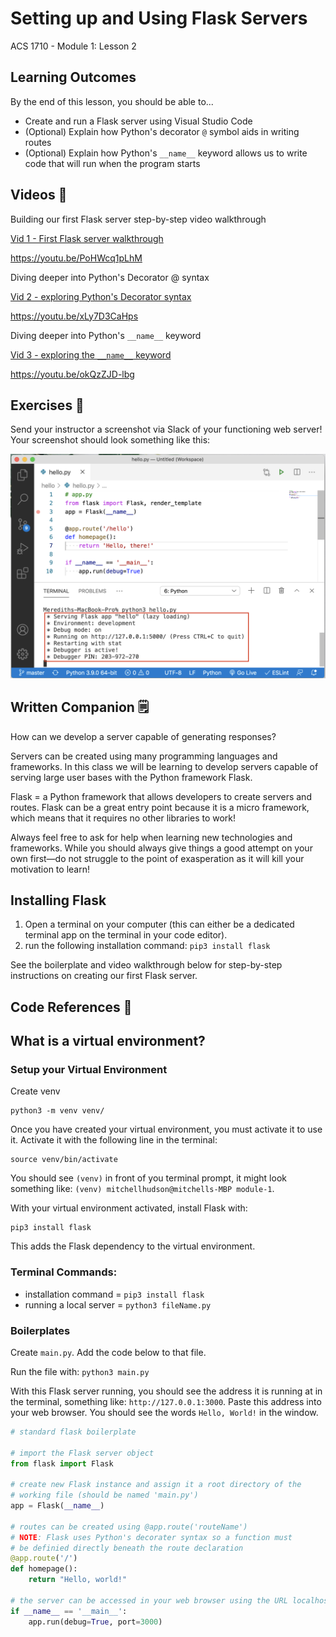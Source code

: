 # Setting up and Using Flask Servers

ACS 1710 - Module 1: Lesson 2

## Learning Outcomes

By the end of this lesson, you should be able to...

- Create and run a Flask server using Visual Studio Code
- (Optional) Explain how Python's decorator `@` symbol aids in writing routes
- (Optional) Explain how Python's `__name__` keyword allows us to write code that will run when the program starts

## Videos 🎥

Building our first Flask server step-by-step video walkthrough

[Vid 1 - First Flask server walkthrough](https://file.notion.so/f/f/b55c22ee-fac0-43f5-b763-ad205bab0599/73aa7d96-2b1b-48ad-a993-2a229e23a5b3/1_Flask_Introduction.mov?table=block&id=f5d7bb61-fc2e-4c27-b0ab-40593c5c4c9d&spaceId=b55c22ee-fac0-43f5-b763-ad205bab0599&expirationTimestamp=1728064800000&signature=JFa9-3u6ekLXMhtaj_a7foaNzlQlRl-YHQ6m___QIZ4&downloadName=1_Flask_Introduction.mov)

https://youtu.be/PoHWcq1pLhM

Diving deeper into Python's Decorator @ syntax

[Vid 2 - exploring Python's Decorator syntax](https://file.notion.so/f/f/b55c22ee-fac0-43f5-b763-ad205bab0599/c2c210e6-86e3-4c2b-a455-e8ba870f6bbc/2_Decorators.mov?table=block&id=ecac1118-a8b4-4a9a-b882-99d40adcb7ab&spaceId=b55c22ee-fac0-43f5-b763-ad205bab0599&expirationTimestamp=1728064800000&signature=FPKDpuqVZ55JIiKJq8qM-AfgCZsRfr9ZYD72oRecLOQ&downloadName=2_Decorators.mov)

https://youtu.be/xLy7D3CaHps

Diving deeper into Python's `__name__` keyword

[Vid 3 - exploring the `__name__` keyword](https://file.notion.so/f/f/b55c22ee-fac0-43f5-b763-ad205bab0599/63bd2804-9ad5-4385-ae3f-866dbd646dae/3_Name_Keyword.mov?table=block&id=b7e6ede1-e878-418a-aacd-ebd9ec69d9d3&spaceId=b55c22ee-fac0-43f5-b763-ad205bab0599&expirationTimestamp=1728064800000&signature=ZNAJriaf421QJ03IgKO8DR89nubO4WQWwdlnqeWQh-o&downloadName=3_Name_Keyword.mov)

https://youtu.be/okQzZJD-lbg

## Exercises 💪

Send your instructor a screenshot via Slack of your functioning web server! Your screenshot should look something like this:

![Screen_Shot_2021-01-15_at_5.26.26_PM.png](Screen_Shot_2021-01-15_at_5.26.26_PM.png)

## Written Companion 🗒

How can we develop a server capable of generating responses?

Servers can be created using many programming languages and frameworks. In this class we will be learning to develop servers capable of serving large user bases with the Python framework Flask.

Flask = a Python framework that allows developers to create servers and routes. Flask can be a great entry point because it is a micro framework, which means that it requires no other libraries to work!

Always feel free to ask for help when learning new technologies and frameworks. While you should always give things a good attempt on your own first—do not struggle to the point of exasperation as it will kill your motivation to learn!

## Installing Flask

1. Open a terminal on your computer (this can either be a dedicated terminal app on the terminal in your code editor).
2. run the following installation command: `pip3 install flask`

See the boilerplate and video walkthrough below for step-by-step instructions on creating our first Flask server.

## Code References 📀

## What is a virtual environment? 

### Setup your Virtual Environment 

Create venv
```
python3 -m venv venv/
```

Once you have created your virtual environment, you must activate it to use it. Activate it with the following line in the terminal: 

```
source venv/bin/activate
```

You should see `(venv)` in front of you terminal prompt, it might look something like: `(venv) mitchellhudson@mitchells-MBP module-1`. 

With your virtual environment activated, install Flask with: 

```
pip3 install flask
```

This adds the Flask dependency to the virtual environment. 



### Terminal Commands:

- installation command = `pip3 install flask`
- running a local server = `python3 fileName.py`

### Boilerplates

Create `main.py`. Add the code below to that file. 

Run the file with: `python3 main.py`

With this Flask server running, you should see the address it is running at in the terminal, something like: `http://127.0.0.1:3000`. Paste this address into your web browser. You should see the words `Hello, World!` in the window. 

```python
# standard flask boilerplate

# import the Flask server object
from flask import Flask

# create new Flask instance and assign it a root directory of the 
# working file (should be named 'main.py')
app = Flask(__name__)

# routes can be created using @app.route('routeName')
# NOTE: Flask uses Python's decorater syntax so a function must 
# be definied directly beneath the route declaration
@app.route('/')
def homepage():
    return "Hello, world!"

# the server can be accessed in your web browser using the URL localhost:3000/
if __name__ == '__main__':
    app.run(debug=True, port=3000)
```


